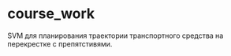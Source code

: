 # course_work
SVM для планирования траектории транспортного средства на перекрестке с препятстивями.
